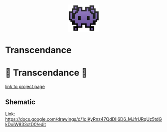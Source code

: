 <p align="center">
  <img src="https://github.com/Antoine-lb/transcendence/blob/main/frontend/src/assets/logo.png?raw=true" width="100">
  <h1>Transcendance</h1>
</p>

# 👾 Transcendance 👾

[link to project page](https://projects.intra.42.fr/projects/ft_transcendance)

## Shematic

Link: https://docs.google.com/drawings/d/1oIKyRnz47QdDII6D6_MJfrURqUz5tdGkDoiW833ctD0/edit

